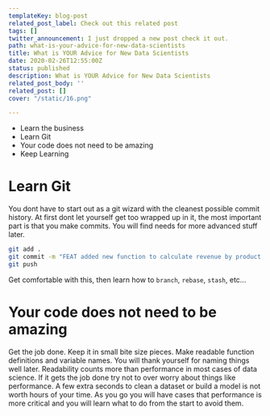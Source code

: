 ```yaml
---
templateKey: blog-post
related_post_label: Check out this related post
tags: []
twitter_announcement: I just dropped a new post check it out.
path: what-is-your-advice-for-new-data-scientists
title: What is YOUR Advice for New Data Scientists
date: 2020-02-26T12:55:00Z
status: published
description: What is YOUR Advice for New Data Scientists
related_post_body: ''
related_post: []
cover: "/static/16.png"

---
```

* Learn the business
* Learn Git
* Your code does not need to be amazing
* Keep Learning

# Learn Git

You dont have to start out as a git wizard with the cleanest possible commit history.  At first dont let yourself get too wrapped up in it, the most important part is that you make commits.  You will find needs for more advanced stuff later.


``` bash
git add .
git commit -m "FEAT added new function to calculate revenue by product family"
git push
```

Get comfortable with this, then learn how to `branch`, `rebase`, `stash`, etc...


# Your code does not need to be amazing

Get the job done.  Keep it in small bite size pieces.  Make readable function definitions and variable names.  You will thank yourself for naming things well later.  Readability counts more than performance in most cases of data science.  If it gets the job done try not to over worry about things like performance.  A few extra seconds to clean a dataset or build a model is not worth hours of your time.  As you go you will have cases that performance is more critical and you will learn what to do from the start to avoid them.
